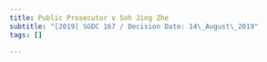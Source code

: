 ```yaml
---
title: Public Prosecutor v Soh Jing Zhe
subtitle: "[2019] SGDC 167 / Decision Date: 14\_August\_2019"
tags: []

---
```

